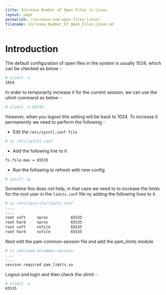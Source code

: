 ```yaml
---
title: Increase Number of Open Files in Linux
layout: page
permalink: /increase-num-open-files-linux/
filename: Increase_Number_Of_Open_Files_Linux.md
--- 
```


# Introduction

The default configuration of open files in the system is usually 1024, which can be checked as below - 

```bash
# ulimit -n
1024
```
In order to temporarily increase it for the current session, we can use the ulimit command as below - 

```bash
# ulimit -n 65535
```

However, when you logout this setting will be back to 1024. To increase it permanently we need to perform the following - 

* Edit the `/etc/sysctl.conf file` 

```bash
# vi /etc/sysctl.conf
```
* Add the following line to it

```bash
fs.file-max = 65535
```
* Run the following to refresh with new config

```bash
# sysctl -p
```

Sometime this does not help, in that case we need to to increase the limits for the root user in the `limits.conf` file ny adding the following lines to it.

```bash
# vi /etc/security/limits.conf
....
....
root soft     nproc          65535    
root hard     nproc          65535   
root soft     nofile         65535   
root hard     nofile         65535
```

Next edit the pam common-session file and add the pam_limits module

```bash
# vi /etc/pam.d/common-session
....
....
session required pam_limits.so
```

Logout and login and then check the ulimit - 

```bash
# ulimit -n
65535
```
